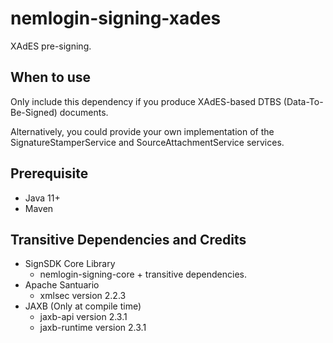 # nemlogin-signing-xades

XAdES pre-signing.

## When to use

Only include this dependency if you produce XAdES-based DTBS (Data-To-Be-Signed) documents.

Alternatively, you could provide your own implementation of the SignatureStamperService and SourceAttachmentService services.

## Prerequisite

* Java 11+ 
* Maven

## Transitive Dependencies and Credits

* SignSDK Core Library
  * nemlogin-signing-core + transitive dependencies.
* Apache Santuario
  * xmlsec version 2.2.3
* JAXB (Only at compile time)
  * jaxb-api version 2.3.1
  * jaxb-runtime version 2.3.1

